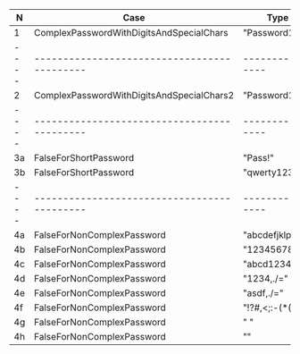 


| N    | Case                                      | Type             | Status |
|------|-------------------------------------------|------------------|--------|
| 1    | ComplexPasswordWithDigitsAndSpecialChars  | "Password123!"   | Passed |
| ---- |-------------------------------------------| ---------------- |--------|
| 2    | ComplexPasswordWithDigitsAndSpecialChars2 | "Password12!"    | Passed |
| ---- |-------------------------------------------| ---------------- |--------|
| 3a   | FalseForShortPassword                     | "Pass!"          | Passed |
| 3b   | FalseForShortPassword                     | "qwerty1231"     | Passed |
| ---- |-------------------------------------------| ---------------- |--------|
| 4a   | FalseForNonComplexPassword                | "abcdefjklp"     | Passed |
| 4b   | FalseForNonComplexPassword                | "1234567890"     | Passed |
| 4c   | FalseForNonComplexPassword                | "abcd1234"       | Passed |
| 4d   | FalseForNonComplexPassword                | "1234,./="       | Passed |
| 4e   | FalseForNonComplexPassword                | "asdf,./="       | Passed |
| 4f   | FalseForNonComplexPassword                | "!?#,<;:-(*()"   | Passed |
| 4g   | FalseForNonComplexPassword                | " "              | Passed |
| 4h   | FalseForNonComplexPassword                | ""               | Passed |
